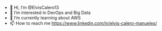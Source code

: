 - 👋 Hi, I’m @ElvisCalero13
- 👀 I’m interested in DevOps and Big Data
- 🌱 I’m currently learning about AWS
- 📫 How to reach me https://www.linkedin.com/in/elvis-calero-manueles/

<!---
ElvisCalero13/ElvisCalero13 is a ✨ special ✨ repository because its `README.md` (this file) appears on your GitHub profile.
You can click the Preview link to take a look at your changes.
--->
